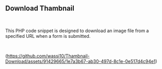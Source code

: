 <h2>Download Thambnail </h2>
</br>
<p>This PHP code snippet is designed to download an image file from a specified URL when a form is submitted.</p>
</br>

(https://github.com/wassi10/Thambnail-Download/assets/91429665/1e7a3b67-ab30-497d-8c1e-0e517d4c94e1)
